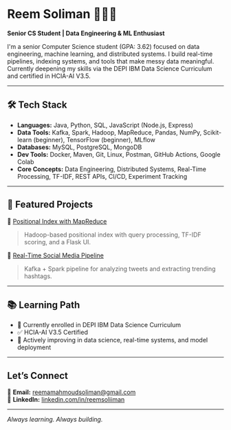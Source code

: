 # Reem Soliman 👩🏻‍💻  
**Senior CS Student | Data Engineering & ML Enthusiast**

I'm a senior Computer Science student (GPA: 3.62) focused on data engineering, machine learning, and distributed systems. I build real-time pipelines, indexing systems, and tools that make messy data meaningful. Currently deepening my skills via the DEPI IBM Data Science Curriculum and certified in HCIA-AI V3.5.

---

## 🛠️ Tech Stack  
* **Languages:** Java, Python, SQL, JavaScript (Node.js, Express)  
* **Data Tools:** Kafka, Spark, Hadoop, MapReduce, Pandas, NumPy, Scikit-learn (beginner), TensorFlow (beginner), MLflow  
* **Databases:** MySQL, PostgreSQL, MongoDB  
* **Dev Tools:** Docker, Maven, Git, Linux, Postman, GitHub Actions, Google Colab  
* **Core Concepts:** Data Engineering, Distributed Systems, Real-Time Processing, TF-IDF, REST APIs, CI/CD, Experiment Tracking  

---

## 🚀 Featured Projects  
🔹 [Positional Index with MapReduce](https://github.com/Reemsoliiman/positional-index-MapReduce)  
> Hadoop-based positional index with query processing, TF-IDF scoring, and a Flask UI.

🔹 [Real-Time Social Media Pipeline](https://github.com/Reemsoliiman/social-media-pipeline)  
> Kafka + Spark pipeline for analyzing tweets and extracting trending hashtags.

---

## 📚 Learning Path  
- 🧠 Currently enrolled in DEPI IBM Data Science Curriculum  
- ✅ HCIA-AI V3.5 Certified  
- 🔁 Actively improving in data science, real-time systems, and model deployment  

---

## Let’s Connect  
📧 **Email:** [reemamahmoudsoliman@gmail.com](mailto:reemamahmoudsoliman@gmail.com)  
💼 **LinkedIn:** [linkedin.com/in/reemsoliiman](https://linkedin.com/in/reemsoliiman)

---

_Always learning. Always building._

